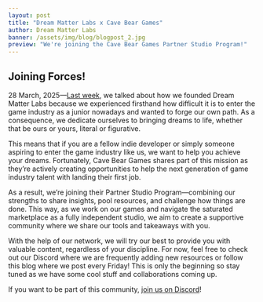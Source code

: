 ```yaml
---
layout: post
title: "Dream Matter Labs x Cave Bear Games"
author: Dream Matter Labs
banner: /assets/img/blog/blogpost_2.jpg
preview: "We're joining the Cave Bear Games Partner Studio Program!"
---
```

<h2 class="post-heading">Joining Forces!</h2>

28 March, 2025—<a class="post-link" href="/2025/03/21/dream-matter-labs-introduction/">Last week</a>, we talked about how we founded Dream Matter Labs because we experienced firsthand how difficult it is to enter the game industry as a junior nowadays and wanted to forge our own path. As a consequence, we dedicate ourselves to bringing dreams to life, whether that be ours or yours, literal or figurative. 

This means that if you are a fellow indie developer or simply someone aspiring to enter the game industry like us, we want to help you achieve your dreams. Fortunately, Cave Bear Games shares part of this mission as they’re actively creating opportunities to help the next generation of game industry talent with landing their first job.

As a result, we’re joining their Partner Studio Program—combining our strengths to share insights, pool resources, and challenge how things are done. This way, as we work on our games and navigate the saturated marketplace as a fully independent studio, we aim to create a supportive community where we share our tools and takeaways with you.

With the help of our network, we will try our best to provide you with valuable content, regardless of your discipline. For now, feel free to check out our Discord where we are frequently adding new resources or follow this blog where we post every Friday! This is only the beginning so stay tuned as we have some cool stuff and collaborations coming up.

If you want to be part of this community, <a class="post-link" href="https://discord.gg/XAYvJhkkqE">join us on Discord</a>!